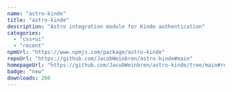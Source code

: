 ```yaml
---
name: "astro-kinde"
title: "astro-kinde"
description: "Astro integration module for Kinde authentication"
categories:
  - "css+ui"
  - "recent"
npmUrl: "https://www.npmjs.com/package/astro-kinde"
repoUrl: "https://github.com/JacobWeinbren/astro-kinde#main"
homepageUrl: "https://github.com/JacobWeinbren/astro-kinde/tree/main#readme"
badge: "new"
downloads: 266
---
```

